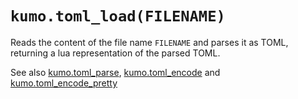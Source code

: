 # `kumo.toml_load(FILENAME)`

Reads the content of the file name `FILENAME` and parses it as TOML,
returning a lua representation of the parsed TOML.

See also [kumo.toml_parse](toml_parse.md), [kumo.toml_encode](toml_encode.md)
and [kumo.toml_encode_pretty](toml_encode_pretty.md)
